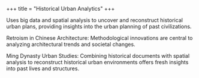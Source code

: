 +++
title = "Historical   Urban   Analytics"
+++

Uses big data and spatial analysis to uncover and reconstruct historical urban plans, providing insights into the urban planning of past civilizations.

<!--more-->

Retroism in Chinese Architecture: Methodological innovations are central to analyzing architectural trends and societal changes.

Ming Dynasty Urban Studies: Combining historical documents with spatial analysis to reconstruct historical urban environments offers fresh insights into past lives and structures.